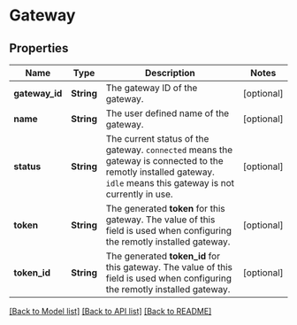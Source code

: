 # Gateway

## Properties
Name | Type | Description | Notes
------------ | ------------- | ------------- | -------------
**gateway_id** | **String** | The gateway ID of the gateway. | [optional] 
**name** | **String** | The user defined name of the gateway. | [optional] 
**status** | **String** | The current status of the gateway. `connected` means the gateway is connected to the remotly installed gateway. `idle` means this gateway is not currently in use. | [optional] 
**token** | **String** | The generated **token** for this gateway. The value of this field is used when configuring the remotly installed gateway. | [optional] 
**token_id** | **String** | The generated **token_id** for this gateway. The value of this field is used when configuring the remotly installed gateway. | [optional] 

[[Back to Model list]](../README.md#documentation-for-models) [[Back to API list]](../README.md#documentation-for-api-endpoints) [[Back to README]](../README.md)


